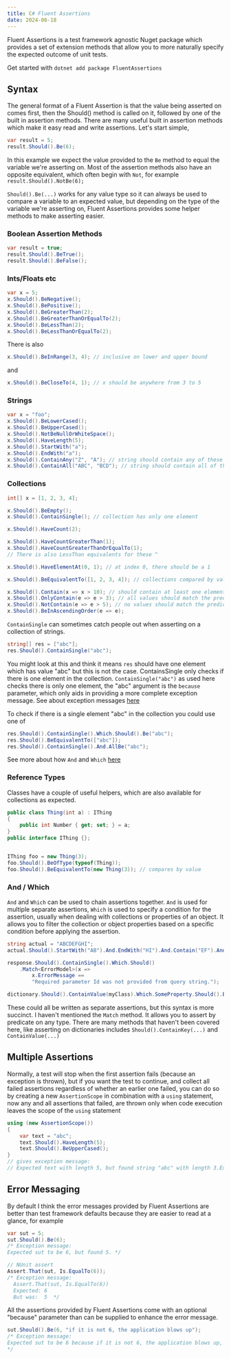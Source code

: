```yaml
---
title: C# Fluent Assertions
date: 2024-06-18
---
```

Fluent Assertions is a test framework agnostic Nuget package which provides a set of extension methods that allow you to more naturally specify the expected outcome of unit tests.


Get started with `dotnet add package FluentAssertions`

## Syntax
The general format of a Fluent Assertion is that the value being asserted on comes first, then the Should() method is called on it, followed by one of the built in assertion methods. There are many useful built in assertion methods which make it easy read and write assertions. Let's start simple,

```csharp
var result = 5;
result.Should().Be(6);
```

In this example we expect the value provided to the `Be` method to equal the variable we're asserting on.
Most of the assertion methods also have an opposite equivalent, which often begin with `Not`, for example `result.Should().NotBe(6);`

`Should().Be(...)` works for any value type so it can always be used to compare a variable to an expected value, but depending on the type of the variable we're asserting on, Fluent Assertions provides some helper methods to make asserting easier.

### Boolean Assertion Methods
```csharp
var result = true;
result.Should().BeTrue();
result.Should().BeFalse();
```

### Ints/Floats etc
```csharp
var x = 5;
x.Should().BeNegative();
x.Should().BePositive();
x.Should().BeGreaterThan(2);
x.Should().BeGreaterThanOrEqualTo(2);
x.Should().BeLessThan(2);
x.Should().BeLessThanOrEqualTo(2);
```

There is also
```csharp
x.Should().BeInRange(3, 4); // inclusive on lower and upper bound
```

and

```csharp
x.Should().BeCloseTo(4, 1); // x should be anywhere from 3 to 5
```

### Strings
```csharp
var x = "foo";
x.Should().BeLowerCased();
x.Should().BeUpperCased();
x.Should().NotBeNullOrWhiteSpace();
x.Should().HaveLength(5);
x.Should().StartWith("a");
x.Should().EndWith("a");
x.Should().ContainAny("Z", "A"); // string should contain any of these expected values
x.Should().ContainAll("ABC", "BCD"); // string should contain all of these expected values
```

### Collections
```csharp
int[] x = [1, 2, 3, 4];

x.Should().BeEmpty();
x.Should().ContainSingle(); // collection has only one element

x.Should().HaveCount(2);

x.Should().HaveCountGreaterThan(1);
x.Should().HaveCountGreaterThanOrEqualTo(1);
// There is also LessThan equivalents for these ^

x.Should().HaveElementAt(0, 1); // at index 0, there should be a 1

x.Should().BeEquivalentTo([1, 2, 3, 4]); // collections compared by value, not reference

x.Should().Contain(x => x > 10); // should contain at least one element matching the predicate
x.Should().OnlyContain(e => e > 3); // all values should match the predicate
x.Should().NotContain(e => e > 5); // no values should match the predicate
x.Should().BeInAscendingOrder(e => e);
```

`ContainSingle` can sometimes catch people out when asserting on a collection of strings.

```csharp
string[] res = ["abc"];
res.Should().ContainSingle("abc");
```

You might look at this and think it means `res` should have one element which has value "abc" but this is not the case.
ContainsSingle only checks if there is one element in the collection.
`ContainSingle("abc")` as used here checks there is only one element, the "abc" argument is the `because` parameter, which only aids in providing a more complete exception message. See about exception messages [here](#error-messaging)


To check if there is a single element "abc" in the collection you could use one of
```csharp
res.Should().ContainSingle().Which.Should().Be("abc");
res.Should().BeEquivalentTo(["abc"]);
res.Should().ContainSingle().And.AllBe("abc");
```

See more about how `And` and `Which` [here](#and--which)

### Reference Types

Classes have a couple of useful helpers, which are also available for collections as expected.

```csharp
public class Thing(int a) : IThing
{
    public int Number { get; set; } = a;
}
public interface IThing {};


IThing foo = new Thing(3);
foo.Should().BeOfType(typeof(Thing));
foo.Should().BeEquivalentTo(new Thing(3)); // compares by value
```

### And / Which

`And` and `Which` can be used to chain assertions together. `And` is used for multiple separate assertions, `Which` is used to specify a condition for the assertion, usually when dealing with collections or properties of an object. It allows you to filter the collection or object properties based on a specific condition before applying the assertion.

```csharp
string actual = "ABCDEFGHI";
actual.Should().StartWith("AB").And.EndWith("HI").And.Contain("EF").And.HaveLength(9);

response.Should().ContainSingle().Which.Should()
    .Match<ErrorModel>(x =>
        x.ErrorMessage ==
        "Required parameter Id was not provided from query string.");

dictionary.Should().ContainValue(myClass).Which.SomeProperty.Should().BeGreaterThan(0);
```
These could all be written as separate assertions, but this syntax is more succinct.
I haven't mentioned the `Match` method. It allows you to assert by predicate on any type.
There are many methods that haven't been covered here, like asserting on dictionaries
includes `Should().ContainKey(...)` and `ContainValue(...)`

## Multiple Assertions
Normally, a test will stop when the first assertion fails (because an exception is thrown), but if you want the test
to continue, and collect all failed assertions regardless of whether an earlier one failed, you can do so by creating a new `AssertionScope` in combination with a `using` statement, now any and all assertions that failed, are thrown only when code execution leaves the scope of the `using` statement

```csharp
using (new AssertionScope())
{
    var text = "abc";
    text.Should().HaveLength(5);
    text.Should().BeUpperCased();
}
// gives exception message:
// Expected text with length 5, but found string "abc" with length 3.Expected all characters in text to be upper cased, but found "abc".
```

## Error Messaging

By default I think the error messages provided by Fluent Assertions are better than test framework defaults because they are easier to read at a glance, for example

```csharp
var sut = 5;
sut.Should().Be(6);
/* Exception message:
Expected sut to be 6, but found 5. */

// NUnit assert
Assert.That(sut, Is.EqualTo(6));
/* Exception message:
  Assert.That(sut, Is.EqualTo(6))
  Expected: 6
  But was:  5  */
```

All the assertions provided by Fluent Assertions come with an optional "because" parameter than can be supplied to enhance
the error message.

```csharp
sut.Should().Be(6, "if it is not 6, the application blows up");
/* Exception message:
Expected sut to be 6 because if it is not 6, the application blows up, but found 5.
*/
```